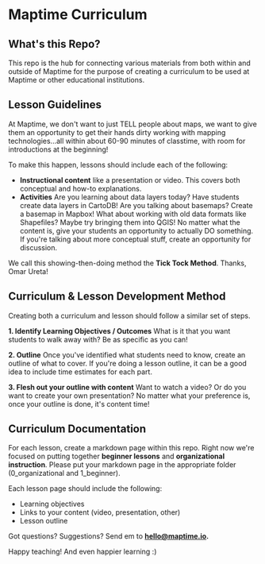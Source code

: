 # Maptime Curriculum

## What's this Repo?
This repo is the hub for connecting various materials from both within and outside of Maptime for the purpose of creating a curriculum to be used at Maptime or other educational institutions. 

## Lesson Guidelines
At Maptime, we don't want to just TELL people about maps, we want to give them an opportunity to get their hands dirty working with mapping technologies...all within about 60-90 minutes of classtime, with room for introductions at the beginning!

To make this happen, lessons should include each of the following:

* **Instructional content** like a presentation or video. This covers both conceptual and how-to explanations.
* **Activities** Are you learning about data layers today? Have students create data layers in CartoDB! Are you talking about basemaps? Create a basemap in Mapbox! What about working with old data formats like Shapefiles? Maybe try bringing them into QGIS! No matter what the content is, give your students an opportunity to actually DO something. If you're talking about more conceptual stuff, create an opportunity for discussion.

We call this showing-then-doing method the **Tick Tock Method**. Thanks, Omar Ureta!

## Curriculum & Lesson Development Method
Creating both a curriculum and lesson should follow a similar set of steps. 

**1. Identify Learning Objectives / Outcomes**
What is it that you want students to walk away with? Be as specific as you can!

**2. Outline**
Once you've identified what students need to know, create an outline of what to cover. If you're doing a lesson outline, it can be a good idea to include time estimates for each part. 

**3. Flesh out your outline with content**
Want to watch a video? Or do you want to create your own presentation? No matter what your preference is, once your outline is done, it's content time!

## Curriculum Documentation

For each lesson, create a markdown page within this repo. Right now we're focused on putting together **beginner lessons** and **organizational instruction**. Please put your markdown page in the appropriate folder (0_organizational and 1_beginner).

Each lesson page should include the following:

* Learning objectives
* Links to your content (video, presentation, other)
* Lesson outline

Got questions? Suggestions? Send em to **hello@maptime.io.**

Happy teaching! And even happier learning :)
